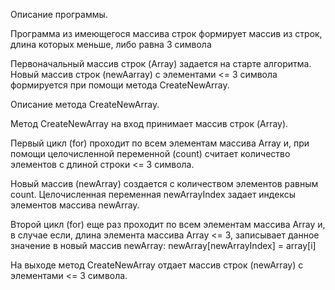 Описание программы.

Программа из имеющегося массива строк формирует массив из строк,
длина которых меньше, либо равна 3 символа

Первоначальный массив строк (Array) задается на старте алгоритма.
Новый массив строк (newAarray) с элементами <= 3 символа формируется при помощи метода  CreateNewArray.

Описание метода CreateNewArray.

Метод CreateNewArray на вход принимает массив строк (Array).

Первый цикл (for) проходит по всем элементам массива Array и, при помощи целочисленной переменной (count) считает количество элементов с длиной строки <= 3 символа.

Новый массив (newArray) создается с количеством элементов равным count.
Целочисленная переменная newArrayIndex задает индексы элементов массива newArray.

Второй цикл (for) еще раз проходит по всем элементам массива Array и, в случае если,  длина элемента массива Array <= 3, записывает данное значение в новый массив newArray:
newArray[newArrayIndex] = array[i]

На выходе метод CreateNewArray отдает массив строк (newArray) с элементами <= 3 символа.